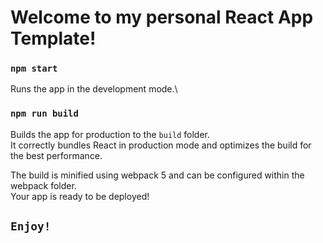 # Welcome to my personal React App Template!

### `npm start`

Runs the app in the development mode.\

### `npm run build`

Builds the app for production to the `build` folder.\
It correctly bundles React in production mode and optimizes the build for the best performance.

The build is minified using webpack 5 and can be configured within the webpack folder.\
Your app is ready to be deployed!

## `Enjoy!`
